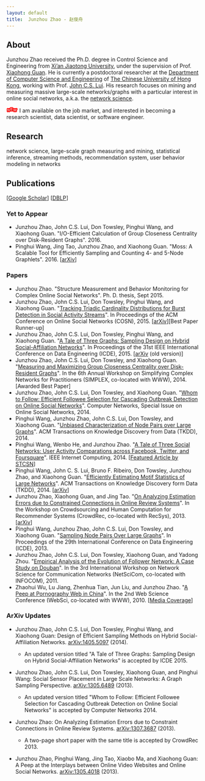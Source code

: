 ```yaml
---
layout: default
title:  Junzhou Zhao - 赵俊舟
---
```


## About


Junzhou Zhao received the Ph.D. degree in Control Science and Engineering
from [Xi’an Jiaotong University][xjtu], under the supervision of Prof.
[Xiaohong Guan][xhguan].
He is currently a postdoctoral researcher at the [Department of Computer
Science and Engineering][csecuhk] of [The Chinese University of Hong
Kong][cuhk], working with Prof. [John C.S. Lui][johnlui].
His research focuses on mining and measuring massive large-scale
networks/graphs with a particular interest in online social networks,
a.k.a. the [network science][networkscience].

![](/assets/img/news.gif) I am available on the job market, and interested
in becoming a research scientist, data scientist, or software engineer.


[xjtu]: http://www.xjtu.edu.cn
[xhguan]: http://mail.sei.xjtu.edu.cn/tpl/sei/staff/xhguan.html
[csecuhk]: http://www.cse.cuhk.edu.hk/
[cuhk]: http://www.cuhk.edu.hk/
[johnlui]: http://www.cse.cuhk.edu.hk/~cslui/
[networkscience]: http://en.wikipedia.org/wiki/Network_science

## Research

network science, large-scale graph measuring and mining, statistical
inference, streaming methods, recommendation system, user behavior
modeling in networks

## Publications
\[[Google Scholar](https://scholar.google.com/citations?user=hBLT754AAAAJ)\]
\[[DBLP](http://dblp.uni-trier.de/pers/hd/z/Zhao:Junzhou)\]


### Yet to Appear

 - Junzhou Zhao, John C.S. Lui, Don Towsley, Pinghui Wang, and Xiaohong
   Guan.
   "I/O-Efficient Calculation of Group Closeness Centrality over
   Disk-Resident Graphs". 2016.
 - Pinghui Wang, Jing Tao, Junzhou Zhao, and Xiaohong Guan.
   "Moss: A Scalable Tool for Efficiently Sampling and Counting 4- and
   5-Node Graphlets". 2016.
   \[[arXiv](http://arxiv.org/abs/1509.08089)\]


### Papers
  - Junzhou Zhao.
    "Structure Measurement and Behavior Monitoring for Complex Online Social
    Networks". Ph. D. thesis, Sept 2015.
  - Junzhou Zhao, John C.S. Lui, Don Towsley, Pinghui Wang, and Xiaohong
	Guan.
	"[Tracking Triadic Cardinality Distributions for Burst Detection in
	Social Activity Streams][COSN2015]".
	In Proceedings of the ACM Conference on Online Social Networks (COSN),
	2015.
	\[[arXiv](http://arxiv.org/abs/1411.3808)\][Best Paper Runner-up]
  - Junzhou Zhao, John C.S. Lui, Don Towsley, Pinghui Wang, and Xiaohong
	Guan.
	"[A Tale of Three Graphs: Sampling Design on Hybrid Social-Affiliation
	Networks][ICDE2015]".
	In Proceedings of the 31st IEEE International Conference on Data
	Engineering (ICDE), 2015.
	\[[arXiv](http://arxiv.org/abs/1405.5097) (old version)\]
  - Junzhou Zhao, John C.S. Lui, Don Towsley, and Xiaohong Guan.
	"[Measuring and Maximizing Group Closeness Centrality over Disk-Resident
	Graphs][SIMPLEX2014]".
	In the 6th Annual Workshop on Simplifying Complex Networks for
	Practitioners (SIMPLEX, co-located with WWW), 2014.
	[Awarded Best Paper]
  - Junzhou Zhao, John C.S. Lui, Don Towsley, and Xiaohong Guan.
	"[Whom to Follow: Efficient Followee Selection for Cascading Outbreak
	Detection on Online Social Networks][COMNET2014]".
	Computer Networks, Special Issue on Online Social Networks, 2014.
  - Pinghui Wang, Junzhou Zhao, John C.S. Lui, Don Towsley, and Xiaohong
	Guan.
    "[Unbiased Characterization of Node Pairs over Large
	Graphs][TKDD2014_node_pair]".
	ACM Transactions on Knowledge Discovery from Data (TKDD), 2014.
  - Pinghui Wang, Wenbo He, and Junzhou Zhao.
	"[A Tale of Three Social Networks: User Activity Comparations across
	Facebook, Twitter, and Foursquare][IC2014]".
	IEEE Internet Computing, 2014.
    \[[Featured Article by STCSN](http://stcsn.ieee.net/featured-articles/may2014ataleofthreesocialnetworks)\]
  - Pinghui Wang, John C. S. Lui, Bruno F. Ribeiro, Don Towsley, Junzhou
	Zhao, and Xiaohong Guan.
    "[Efficiently Estimating Motif Statistics of Large Networks][TKDD2014_motif]".
	ACM Transactions on Knowledge Discovery form Data (TKDD), 2014.
    \[[arXiv](http://arxiv.org/abs/1306.5288)\]
  - Junzhou Zhao, Xiaohong Guan, and Jing Tao.
	"[On Analyzing Estimation Errors due to Constrained Connections in
	Online Review Systems][CrowdRec2013]".
	In the Workshop on Crowdsourcing and Human Computation for Recommender
	Systems (CrowdRec, co-located with RecSys), 2013.
    \[[arXiv](http://arxiv.org/abs/1307.3687)\]
  - Pinghui Wang, Junzhou Zhao, John C.S. Lui, Don Towsley, and Xiaohong
	Guan.
    "[Sampling Node Pairs Over Large Graphs][ICDE2013]".
	In Proceedings of the 29th International Conference on Data Engineering
	(ICDE), 2013.
  - Junzhou Zhao, John C.S. Lui, Don Towsley, Xiaohong Guan, and Yadong
	Zhou.
	"[Empirical Analysis of the Evolution of Follower Network: A Case Study
	on Douban][NetSciCom2011]".
	In the 3rd International Workshop on Network Science for Communication
	Networks (NetSciCom, co-located with INFOCOM), 2011.
  - Zhaohui Wu, Lu Jiang, Zhenhua Tian, Jun Liu, and Junzhou Zhao.
    "[A Peep at Pornography Web in China][WebSci2010]".
	In the 2nd Web Science Conference (WebSci, co-located with WWW), 2010.
	\[[Media Coverage](http://www.danwei.com/peoples-pornography-an-interview-with-katrien-jacobs)\]

[COSN2015]: assets/pdf/COSN2015.pdf
[ICDE2015]: assets/pdf/ICDE2015.pdf
[SIMPLEX2014]: assets/pdf/SIMPLEX2014.pdf
[COMNET2014]: assets/pdf/COMNET2014.pdf
[TKDD2014_node_pair]: assets/pdf/TKDD2014_node_pair.pdf
[TKDD2014_motif]: assets/pdf/TKDD2014_motif.pdf
[IC2014]: assets/pdf/IC2014.pdf
[ICDE2013]: assets/pdf/ICDE2013.pdf
[CrowdRec2013]: assets/pdf/CrowdRec2013.pdf
[NetSciCom2011]: assets/pdf/NetSciCom2011.pdf
[WebSci2010]: assets/pdf/WebSci2010.pdf

### ArXiv Updates

 - Junzhou Zhao, John C.S. Lui, Don Towsley, Pinghui Wang, and Xiaohong
   Guan: Design of Efficient Sampling Methods on Hybrid Social-Affiliation
   Networks.
   [arXiv:1405.5097](http://arxiv.org/abs/1405.5097) (2014). 
   * An updated version titled "A Tale of Three Graphs: Sampling
	 Design on Hybrid Social-Affiliation Networks" is accepted by ICDE
     2015.

 - Junzhou Zhao, John C.S. Lui, Don Towsley, Xiaohong Guan, and Pinghui
   Wang: Social Sensor Placement in Large Scale Networks: A Graph Sampling
   Perspective.
   [arXiv:1305.6489](http://nskeylab.xjtu.edu.cn/people/jzzhao/#) (2013). 
   * An updated version titled "Whom to Follow: Efficient Followee
     Selection for Cascading Outbreak Detection on Online Social Networks"
     is accepted by Computer Networks 2014.

 - Junzhou Zhao: On Analyzing Estimation Errors due to Constraint
   Connections in Online Review Systems.
   [arXiv:1307.3687](http://arxiv.org/abs/1307.3687) (2013). 
   * A two-page short paper with the same title is accepted by CrowdRec
     2013.

 - Junzhou Zhao, Pinghui Wang, Jing Tao, Xiaobo Ma, and Xiaohong Guan: A
   Peep at the Interplays between Online Video Websites and Online Social
   Networks.
   [arXiv:1305.4018](http://nskeylab.xjtu.edu.cn/people/jzzhao/#) (2013).
